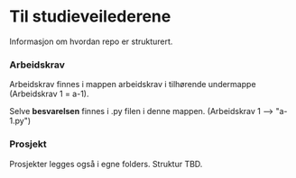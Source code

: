 # Til studieveilederene

Informasjon om hvordan repo er strukturert.

### Arbeidskrav

Arbeidskrav finnes i mappen arbeidskrav i tilhørende undermappe (Arbeidskrav 1 = a-1).

Selve **besvarelsen** finnes i .py filen i denne mappen. (Arbeidskrav 1 --> "a-1.py")

### Prosjekt

Prosjekter legges også i egne folders. Struktur TBD.
